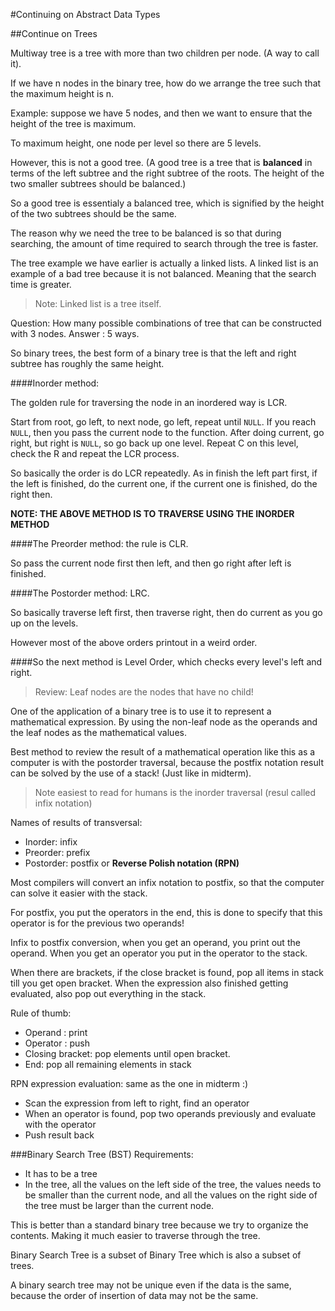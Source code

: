 #Continuing on Abstract Data Types

##Continue on Trees

Multiway tree is a tree with more than two children per node. (A way to call it).

If we have n nodes in the binary tree, how do we arrange the tree such that
the maximum height is n.

Example: suppose we have 5 nodes, and then we want to ensure that the height of the
tree is maximum.

To maximum height, one node per level so there are 5 levels.

However, this is not a good tree. (A good tree is a tree that is **balanced** in terms of 
the left subtree and the right subtree of the roots. The height of the two smaller
subtrees should be balanced.)

So a good tree is essentialy a balanced tree, which is signified by the height
of the two subtrees should be the same.

The reason why we need the tree to be balanced is so that during searching, the amount
of time required to search through the tree is faster.

The tree example we have earlier is actually a linked lists. A linked list is an example
of a bad tree because it is not balanced. Meaning that the search time is greater.

>Note: Linked list is a tree itself.

Question: How many possible combinations of tree that can be constructed
with 3 nodes.
Answer : 5 ways.

So binary trees, the best form of a binary tree is that the left and right
subtree has roughly the same height. 

####Inorder method:

The golden rule for traversing the node in an inordered way is  LCR.

Start from root, go left, to next node, go left, repeat until `NULL`.
If you reach `NULL`, then you pass the current node to the function. After doing current,
go right, but right is `NULL`, so go back up one level. Repeat C on this level,
check the R and repeat the LCR process. 

So basically the order is do LCR repeatedly. As in finish the left part first, if the left is finished,
do the current one, if the current one is finished, do the right then.

**NOTE: THE ABOVE METHOD IS TO TRAVERSE USING THE INORDER METHOD**

####The Preorder method: the rule is CLR.

So pass the current node first then left, and then go right after left is finished.

####The Postorder method: LRC.

So basically traverse left first, then traverse right, then do current as you go up on the 
levels.

However most of the above orders printout in a weird order.

####So the next method is Level Order, which checks every level's left and right.

>Review: Leaf nodes are the nodes that have no child!

One of the application of a binary tree is to use it to represent a mathematical expression.
By using the non-leaf node as the operands and the leaf nodes as the mathematical values.

Best method to review the result of a mathematical operation like this as a computer is with
the postorder traversal, because the postfix notation result can be solved by the use of a stack!
(Just like in midterm).

>Note easiest to read for humans is the inorder traversal (resul called infix notation)

Names of results of transversal:
- Inorder: infix
- Preorder: prefix
- Postorder: postfix or **Reverse Polish notation (RPN)**

Most compilers will convert an infix notation to postfix, so that the computer
can solve it easier with the stack.

For postfix, you put the operators in the end, this is done to specify that this operator
is for the previous two operands!

Infix to postfix conversion, when you get an operand, you print out the operand. When you
get an operator you put in the operator to the stack.

When there are brackets, if the close bracket is found, pop all items in stack till you get open bracket.
When the expression also finished getting evaluated, also pop out everything
in the stack.

Rule of thumb:
- Operand : print
- Operator : push
- Closing bracket: pop elements until open bracket.
- End: pop all remaining elements in stack

RPN expression evaluation: same as the one in midterm :)
- Scan the expression from left to right, find an operator
- When an operator is found, pop two operands previously and evaluate with the operator
- Push result back

###Binary Search Tree (BST)
Requirements:
- It has to be a tree
- In the tree, all the values on the left side of the tree, the values needs to be
smaller than the current node, and all the values on the right side of the tree must be 
larger than the current node.

This is better than a standard binary tree because we try to organize the contents.
Making it much easier to traverse through the tree.

Binary Search Tree is a subset of Binary Tree which is also a subset of trees.

A binary search tree may not be unique even if the data is the same, because the order of insertion of data may not be 
the same.

